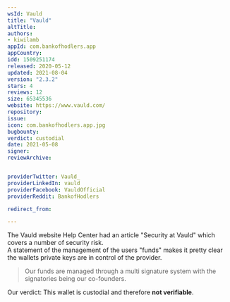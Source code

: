 ```yaml
---
wsId: Vauld
title: "Vauld"
altTitle: 
authors:
- kiwilamb
appId: com.bankofhodlers.app
appCountry: 
idd: 1509251174
released: 2020-05-12
updated: 2021-08-04
version: "2.3.2"
stars: 4
reviews: 12
size: 65345536
website: https://www.vauld.com/
repository: 
issue: 
icon: com.bankofhodlers.app.jpg
bugbounty: 
verdict: custodial
date: 2021-05-08
signer: 
reviewArchive:


providerTwitter: Vauld_
providerLinkedIn: vauld
providerFacebook: VauldOfficial
providerReddit: BankofHodlers

redirect_from:

---
```


The Vauld website Help Center had an article "Security at Vauld" which covers a number of security risk.<br>
A statement of the management of the users "funds" makes it pretty clear the wallets private keys are in control of the provider.

> Our funds are managed through a multi signature system with the signatories being our co-founders.

Our verdict: This wallet is custodial and therefore **not verifiable**.
